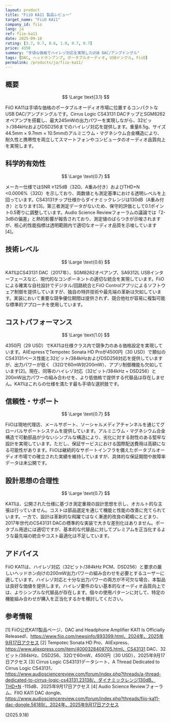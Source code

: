 ```yaml
---
layout: product
title: "FiiO KA11 製品レビュー"
target_name: "FiiO KA11"
company_id: fiio
lang: ja
ref: fiio-ka11
date: 2025-09-18
rating: [3.7, 0.7, 0.6, 1.0, 0.7, 0.7]
price: 4350
summary: "手頃な価格でハイレゾ対応を実現したUSB DAC/アンプドングル"
tags: [DAC, ヘッドホンアンプ, ポータブルオーディオ, USBドングル, FiiO]
permalink: /products/ja/fiio-ka11/
---
```


## 概要

$$ \Large \text{3.1} $$

FiiO KA11は手頃な価格のポータブルオーディオ市場に位置するコンパクトなUSB DAC/アンプドングルです。Cirrus Logic CS43131 DACチップとSGM8262オペアンプを搭載し、最大245mWの出力パワーを実現しながら、32ビット/384kHzおよびDSD256までのハイレゾ対応を提供します。重量8.5g、サイズ44.5mm × 9.7mm × 10.5mmのアルミニウム・マグネシウム合金構造により、耐久性と携帯性を両立してスマートフォンやコンピュータのオーディオ品質向上を実現します。

## 科学的有効性

$$ \Large \text{0.7} $$

メーカー仕様ではSNR ≥125dB（32Ω、A重み付き）およびTHD+N <0.0006%（32Ω）を示しており、両数値とも測定基準における透明レベルを上回っています。CS43131チップ仕様からダイナミックレンジは130dB（A重み付き）となります[3]。第三者測定データがないため、保守的評価として0.1ポイント0.5寄りに調整しています。Audio Science Reviewフォーラムの議論では「2-3dBの偏差」と熱的影響が報告されており、測定値のばらつきが示唆されますが、核心的性能指標は透明範囲内で適切なオーディオ品質を示唆しています[4]。

## 技術レベル

$$ \Large \text{0.6} $$

KA11はCS43131 DAC（2017年）、SGM8262オペアンプ、SA9312L USBインターフェースなど、現代的なコンポーネントの適切な統合を実現しています。FiiOによる確実な自社設計でデジタル/回路統合とFiiO Controlアプリによるソフトウェア制御を提供していますが、独自の特許技術や最先端の革新は欠如しています。実装において重要な競争優位期間は提供されず、競合他社が容易に複製可能な標準的アプローチを使用しています。

## コストパフォーマンス

$$ \Large \text{1.0} $$

4350円（29 USD）でKA11は仕様クラス内で競争力のある価格設定を実現しています。AliExpressでTempotec Sonata HD Proが4500円（30 USD）で類似のCS43131ベース性能と32ビット/384kHzおよびDSD256対応を提供していますが、出力パワーが低く（32Ωで60mW対200mW）、アプリ制御機能も欠如しています[2]。現在、同等のハイレゾ対応（32ビット/384kHz + DSD256）と200mW出力パワーの組み合わせを、より低価格で提供する代替品は存在しません。KA11はこれらの仕様を満たす最も手頃な選択肢です。

## 信頼性・サポート

$$ \Large \text{0.7} $$

FiiOは現地代理店、メールサポート、ソーシャルメディアチャンネルを通じてグローバルサポートシステムを提供しています。アルミニウム・マグネシウム合金構造で可動部品が少ないシンプルな構造により、劣化に対する耐性のある堅牢な設計を実現しています。ただし、保証サービスにおける国際配送費用は高額になる可能性があります。FiiOは継続的なサポートインフラを備えたポータブルオーディオ市場での確立された実績を維持していますが、具体的な保証期間や故障率データは未公開です。

## 設計思想の合理性

$$ \Large \text{0.7} $$

KA11は、公開された仕様に基づき測定重視の設計思想を示し、オカルト的な主張は行っていません。コストは部品選定を通じて機能と性能の改善に充てられています。一方で、設計は革新的な飛躍ではなく漸進的改良の範疇にとどまり、2017年世代のCS43131 DACの標準的な実装で大きな差別化はありません。ポータブル用途には適切ですが、基本的な代替品に対してプレミアムを正当化するような最先端の統合やコスト最適化は不足しています。

## アドバイス

FiiO KA11は、ハイレゾ対応（32ビット/384kHz PCM、DSD256）と要求の厳しいヘッドホン向けの200mW出力パワーの組み合わせを必要とするユーザーに適しています。ハイレゾ対応と十分な出力パワーの両方が不可欠な場合、本製品は良好な価値を提供します。ハイレゾ要件のない基本的なオーディオ品質向上では、よりシンプルな代替品が存在します。個々の使用パターンに対して、特定の機能組み合わせが購入を正当化するかを検討してください。

## 参考情報

[1] FiiO公式KA11製品ページ、DAC and Headphone Amplifier KA11 Is Officially Released!、https://www.fiio.com/newsinfo/893399.html、2024年、2025年9月17日アクセス
[2] Tempotec Sonata HD Pro、AliExpress、https://www.aliexpress.com/item/4000328408705.html、CS43131 DAC、32ビット/384kHz、DSD256、32Ωで60mW、4500円（30 USD）、2025年9月17日アクセス
[3] Cirrus Logic CS43131データシート、A Thread Dedicated to Cirrus Logic CS43131、https://www.audiosciencereview.com/forum/index.php?threads/a-thread-dedicated-to-cirrus-logic-cs43131.23138/、ダイナミックレンジ130dB、THD+N -115dB、2025年9月17日アクセス
[4] Audio Science Reviewフォーラム、FIIO KA11 DAC dongle、https://www.audiosciencereview.com/forum/index.php?threads/fiio-ka11-dac-dongle.56189/、2024年、2025年9月17日アクセス

(2025.9.18)